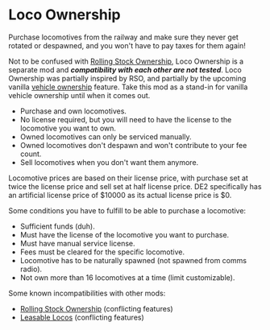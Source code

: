 # Loco Ownership

Purchase locomotives from the railway and make sure they never get rotated or despawned, and you won't have to pay taxes for them again!

Not to be confused with [Rolling Stock Ownership](https://github.com/fauxnik/dv-rolling-stock-ownership), Loco Ownership is a separate mod and ***compatibility with each other are not tested***. Loco Ownership was partially inspired by RSO, and partially by the upcoming vanilla [vehicle ownership](http://www.derailvalley.com/future/#:~:text=Gameplay-,Vehicle%20ownership,-Buying%20and%20installing) feature. Take this mod as a stand-in for vanilla vehicle ownership until when it comes out.

- Purchase and own locomotives.
- No license required, but you will need to have the license to the locomotive you want to own.
- Owned locomotives can only be serviced manually.
- Owned locomotives don't despawn and won't contribute to your fee count.
- Sell locomotives when you don't want them anymore.

Locomotive prices are based on their license price, with purchase set at twice the license price and sell set at half license price. DE2 specifically has an artificial license price of $10000 as its actual license price is $0.

Some conditions you have to fulfill to be able to purchase a locomotive:
- Sufficient funds (duh).
- Must have the license of the locomotive you want to purchase.
- Must have manual service license.
- Fees must be cleared for the specific locomotive.
- Locomotive has to be naturally spawned (not spawned from comms radio).
- Not own more than 16 locomotives at a time (limit customizable).

Some known incompatibilities with other mods:
- [Rolling Stock Ownership](https://github.com/fauxnik/dv-rolling-stock-ownership) (conflicting features)
- [Leasable Locos](https://github.com/wwwDayDream/LeasableLocos) (conflicting features)
